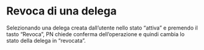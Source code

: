 # Revoca di una delega

Selezionando una delega creata dall’utente nello stato “attiva” e premendo il tasto “Revoca”, PN chiede conferma dell’operazione e quindi cambia lo stato della delega in “revocata”.

<figure><img src="../../../../.gitbook/assets/image (41).png" alt=""><figcaption></figcaption></figure>
